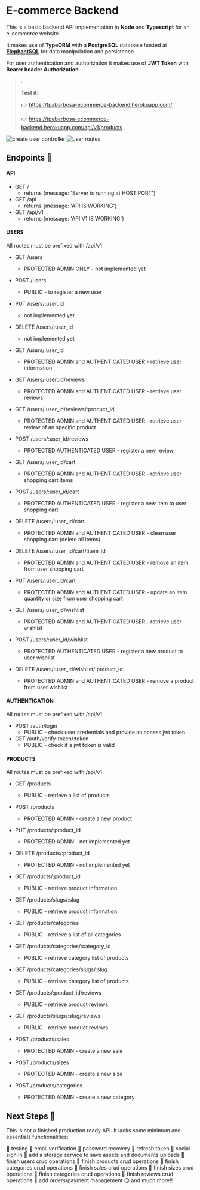 # E-commerce Backend

This is a basic backend API implementation in **Node** and **Typescript** for an e-commerce website.

It makes use of **TypeORM** with a **PostgreSQL** database hosted at [**ElephantSQL**](https://www.elephantsql.com/) for data manipulation and persistence.

For user authentication and authorization it makes use of **JWT Token** with **Bearer header Authorization**.

> .
>
> **Test it:**
>
> 👉 https://tpabarbosa-ecommerce-backend.herokuapp.com/
>
> 👉 https://tpabarbosa-ecommerce-backend.herokuapp.com/api/v1/products
> .

![create user controller](/docs/CreateUserController.png?raw=true)
![user routes](/docs/userRoutes.png?raw=true)

## Endpoints 📌

#### **API**

- GET /
  - returns {message: 'Server is running at HOST:PORT'}
- GET /api
  - returns {message: 'API IS WORKING'}
- GET /api/v1
  - returns {message: 'API V1 IS WORKING'}

#### **USERS**

All routes must be prefixed with /api/v1

- GET /users
  - PROTECTED ADMIN ONLY - not implemented yet
- POST /users
  - PUBLIC - to register a new user
- PUT /users/:user_id
  - not implemented yet
- DELETE /users/:user_id
  - not implemented yet
- GET /users/:user_id

  - PROTECTED ADMIN and AUTHENTICATED USER - retrieve user information

- GET /users/:user_id/reviews
  - PROTECTED ADMIN and AUTHENTICATED USER - retrieve user reviews
- GET /users/:user_id/reviews/:product_id
  - PROTECTED ADMIN and AUTHENTICATED USER - retrieve user review of an specific product
- POST /users/:user_id/reviews

  - PROTECTED AUTHENTICATED USER - register a new review

- GET /users/:user_id/cart
  - PROTECTED ADMIN and AUTHENTICATED USER - retrieve user shopping cart items
- POST /users/:user_id/cart
  - PROTECTED AUTHENTICATED USER - register a new item to user shopping cart
- DELETE /users/:user_id/cart
  - PROTECTED ADMIN and AUTHENTICATED USER - clean user shopping cart (delete all items)
- DELETE /users/:user_id/cart/:item_id
  - PROTECTED ADMIN and AUTHENTICATED USER - remove an item from user shopping cart
- PUT /users/:user_id/cart

  - PROTECTED ADMIN and AUTHENTICATED USER - update an item quantity or size from user shopping cart

- GET /users/:user_id/wishlist
  - PROTECTED ADMIN and AUTHENTICATED USER - retrieve user wishlist
- POST /users/:user_id/wishlist
  - PROTECTED AUTHENTICATED USER - register a new product to user wishlist
- DELETE /users/:user_id/wishlist/:product_id
  - PROTECTED ADMIN and AUTHENTICATED USER - remove a product from user wishlist

#### **AUTHENTICATION**

All routes must be prefixed with /api/v1

- POST /auth/login
  - PUBLIC - check user credentials and provide an access jwt token
- GET /auth/verify-token/:token
  - PUBLIC - check if a jwt token is valid

#### **PRODUCTS**

All routes must be prefixed with /api/v1

- GET /products
  - PUBLIC - retrieve a list of products
- POST /products
  - PROTECTED ADMIN - create a new product
- PUT /products/:product_id
  - PROTECTED ADMIN - not implemented yet
- DELETE /products/:product_id

  - PROTECTED ADMIN - not implemented yet

- GET /products/:product_id
  - PUBLIC - retrieve product information
- GET /products/slugs/:slug

  - PUBLIC - retrieve product information

- GET /products/categories
  - PUBLIC - retrieve a list of all categories
- GET /products/categories/:category_id
  - PUBLIC - retrieve category list of products
- GET /products/categories/slugs/:slug

  - PUBLIC - retrieve category list of products

- GET /products/:product_id/reviews
  - PUBLIC - retrieve product reviews
- GET /products/slugs/:slug/reviews

  - PUBLIC - retrieve product reviews

- POST /products/sales

  - PROTECTED ADMIN - create a new sale

- POST /products/sizes

  - PROTECTED ADMIN - create a new size

- POST /products/categories
  - PROTECTED ADMIN - create a new category

## Next Steps 🧭

This is not a finished production ready API. It lacks some minimum and essentials functionalities:

🔲 testing
🔲 email verification
🔲 password recovery
🔲 refresh token
🔲 social sign in
🔲 add a storage service to save assets and documents uploads
🔲 finish users crud operations
🔲 finish products crud operations
🔲 finish categories crud operations
🔲 finish sales crud operations
🔲 finish sizes crud operations
🔲 finish categories crud operations
🔲 finish reviews crud operations
🔲 add orders/payment management
😏 and much more!!
